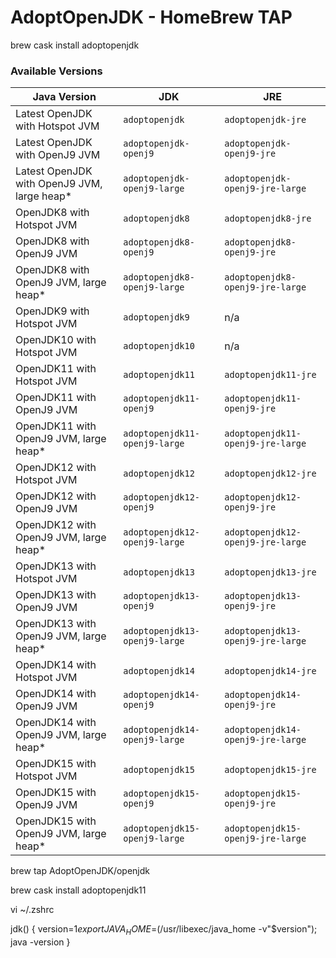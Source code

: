  
 # AdoptOpenJDK - HomeBrew TAP

brew cask install adoptopenjdk


### Available Versions
| Java Version | JDK | JRE
|--|--|--|
| Latest OpenJDK with Hotspot JVM | `adoptopenjdk` | `adoptopenjdk-jre` | 
| Latest OpenJDK with OpenJ9 JVM | `adoptopenjdk-openj9` | `adoptopenjdk-openj9-jre` | 
| Latest OpenJDK with OpenJ9 JVM, large heap* | `adoptopenjdk-openj9-large` | `adoptopenjdk-openj9-jre-large` | 
| OpenJDK8 with Hotspot JVM | `adoptopenjdk8` | `adoptopenjdk8-jre` |
| OpenJDK8 with OpenJ9 JVM | `adoptopenjdk8-openj9` | `adoptopenjdk8-openj9-jre` |
| OpenJDK8 with OpenJ9 JVM, large heap* | `adoptopenjdk8-openj9-large` | `adoptopenjdk8-openj9-jre-large` |
| OpenJDK9 with Hotspot JVM | `adoptopenjdk9` | n/a |
| OpenJDK10 with Hotspot JVM | `adoptopenjdk10` | n/a |
| OpenJDK11 with Hotspot JVM | `adoptopenjdk11` | `adoptopenjdk11-jre` |
| OpenJDK11 with OpenJ9 JVM | `adoptopenjdk11-openj9` | `adoptopenjdk11-openj9-jre` |
| OpenJDK11 with OpenJ9 JVM, large heap* | `adoptopenjdk11-openj9-large` | `adoptopenjdk11-openj9-jre-large` |
| OpenJDK12 with Hotspot JVM | `adoptopenjdk12` | `adoptopenjdk12-jre` |
| OpenJDK12 with OpenJ9 JVM | `adoptopenjdk12-openj9` | `adoptopenjdk12-openj9-jre` |
| OpenJDK12 with OpenJ9 JVM, large heap* | `adoptopenjdk12-openj9-large` | `adoptopenjdk12-openj9-jre-large` |
| OpenJDK13 with Hotspot JVM | `adoptopenjdk13` | `adoptopenjdk13-jre` |
| OpenJDK13 with OpenJ9 JVM | `adoptopenjdk13-openj9` | `adoptopenjdk13-openj9-jre` |
| OpenJDK13 with OpenJ9 JVM, large heap* | `adoptopenjdk13-openj9-large` | `adoptopenjdk13-openj9-jre-large` |
| OpenJDK14 with Hotspot JVM | `adoptopenjdk14` | `adoptopenjdk14-jre` |
| OpenJDK14 with OpenJ9 JVM | `adoptopenjdk14-openj9` | `adoptopenjdk14-openj9-jre` |
| OpenJDK14 with OpenJ9 JVM, large heap* | `adoptopenjdk14-openj9-large` | `adoptopenjdk14-openj9-jre-large` |
| OpenJDK15 with Hotspot JVM | `adoptopenjdk15` | `adoptopenjdk15-jre` |
| OpenJDK15 with OpenJ9 JVM | `adoptopenjdk15-openj9` | `adoptopenjdk15-openj9-jre` |
| OpenJDK15 with OpenJ9 JVM, large heap* | `adoptopenjdk15-openj9-large` | `adoptopenjdk15-openj9-jre-large` |


brew tap AdoptOpenJDK/openjdk

brew cask install adoptopenjdk11

vi ~/.zshrc

jdk() {
        version=$1
        export JAVA_HOME=$(/usr/libexec/java_home -v"$version");
        java -version
 }


